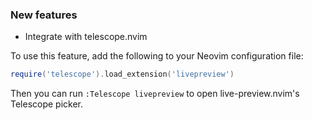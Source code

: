 ### New features

- Integrate with telescope.nvim

To use this feature, add the following to your Neovim configuration file:
```lua
require('telescope').load_extension('livepreview')
```

Then you can run `:Telescope livepreview` to open live-preview.nvim's Telescope picker.
